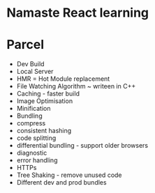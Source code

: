 # Namaste React learning

# Parcel
- Dev Build
- Local Server
- HMR = Hot Module replacement
- File Watching Algorithm ~ writeen in C++
- Caching - faster build
- Image Optimisation
- Minification
- Bundling 
- compress
- consistent hashing
- code splitting
- differential bundling - support older browsers
- diagnostic
- error handling
- HTTPs
- Tree Shaking - remove unused code
- Different dev and prod bundles
